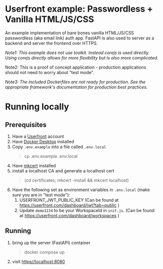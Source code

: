 # Userfront example: Passwordless + Vanilla HTML/JS/CSS


An example implementation of bare bones vanilla HTML/JS/CSS passwordless (aka email link) auth app. FastAPI is also used to server as a backend and server the frontend over HTTPS.

_Note1: This example does not use toolkit. Instead corejs is used directly. Using corejs directly allows for more flexibility but is also more complicated._

Note2: This is a proof of concept application - production applications should not need to worry about "test mode".

_Note3: The included Dockerfiles are not ready for production. See the appropriate framework's documentation for production best practices._

# Running locally

## Prerequisites

1. Have a [Userfront](https://userfront.com/) account
1. Have [Docker Desktop](https://www.docker.com/products/docker-desktop/) installed
1. Copy `.env.example` into a file called `.env.local`
   > cp .env.example .env.local
1. Have [mkcert](https://github.com/FiloSottile/mkcert?tab=readme-ov-file#installation) installed
1. install a localhost CA and generate a localhost cert
   > (cd certificates; mkcert -install && mkcert localhost)
1. Have the following set as environment variables in `.env.local` (make sure you are in "test mode"):
    1. USERFRONT_JWT_PUBLIC_KEY (Can be found at https://userfront.com/dashboard/jwt?tab=public )
    1. Update `demo1234` to be your WorkspaceId in `init.js`. (Can be found at https://userfront.com/dashboard/workspaces )

## Running

1. bring up the server (FastAPI) container
    > docker compose up
2. visit [https//localhost:8080](https://localhost:8080)

